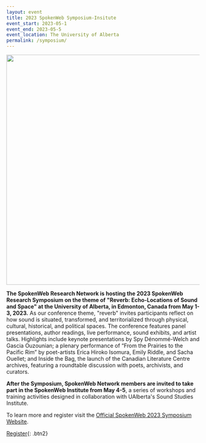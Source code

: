 ```yaml
---
layout: event
title: 2023 SpokenWeb Symposium-Insitute
event_start: 2023-05-1
event_end: 2023-05-5
event_location: The University of Alberta
permalink: /symposium/
---
```

<div class = "figure">
  <img src="{{ '/img/Symposium-Logo-Black-nobg.png' | absolute_url }}" width="600" />
</div>

**The SpokenWeb Research Network is hosting the 2023 SpokenWeb Research Symposium on the theme of "Reverb: Echo-Locations of Sound and Space" at the University of Alberta, in Edmonton, Canada from May 1-3, 2023.** As our conference theme, "reverb" invites participants reflect on how sound is situated, transformed, and territorialized through physical, cultural, historical, and political spaces. The conference features panel presentations, author readings, live performance, sound exhibits, and artist talks. Highlights include keynote presentations by Spy Dénommé-Welch and Gascia Ouzounian; a plenary performance of “From the Prairies to the Pacific Rim” by poet-artists Erica Hiroko Isomura, Emily Riddle, and Sacha Ouellet; and Inside the Bag, the launch of the Canadian Literature Centre archives, featuring a roundtable discussion with poets, archivists, and curators.

**After the Symposium, SpokenWeb Network members are invited to take part in the SpokenWeb Institute from May 4-5**, a series of workshops and training activities designed in collaboration with UAlberta's Sound Studies Institute.

To learn more and register visit the [Official SpokenWeb 2023 Symposium Website](https://app.groupize.com/e/spokenweb-2023-symposium).

[Register](https://app.groupize.com/e/spokenweb-2023-symposium){: .btn2}